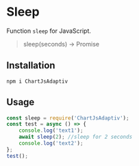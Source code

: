 # Sleep
Function `sleep` for JavaScript. 
>sleep(seconds) -> Promise
## Installation

    npm i ChartJsAdaptiv

## Usage

```js
const sleep = require('ChartJsAdaptiv');
const test = async () => {
	console.log('text1');
	await sleep(2); //sleep for 2 seconds
	console.log('text2');
};
test();
```